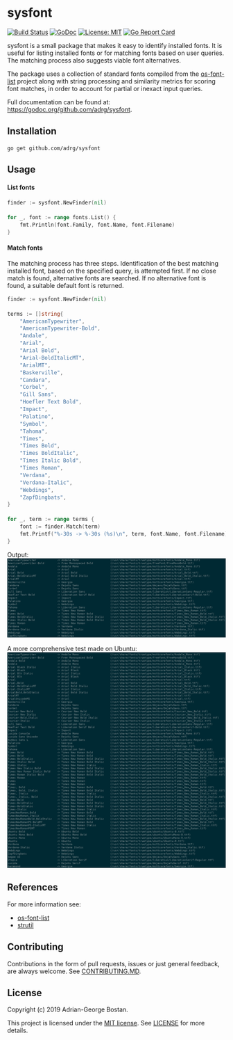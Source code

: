 sysfont
=======
[![Build Status](https://travis-ci.org/adrg/sysfont.svg?branch=master)](https://travis-ci.org/adrg/sysfont)
[![GoDoc](https://img.shields.io/badge/godoc-reference-blue.svg?style=flat-square)](https://godoc.org/github.com/adrg/sysfont)
[![License: MIT](https://img.shields.io/badge/license-MIT-red.svg?style=flat-square)](https://opensource.org/licenses/MIT)
[![Go Report Card](https://goreportcard.com/badge/github.com/adrg/sysfont)](https://goreportcard.com/report/github.com/adrg/sysfont)

sysfont is a small package that makes it easy to identify installed fonts. It
is useful for listing installed fonts or for matching fonts based on user
queries. The matching process also suggests viable font alternatives.

The package uses a collection of standard fonts compiled from the
[os-font-list](https://github.com/adrg/os-font-list) project along with string
processing and similarity metrics for scoring font matches, in order to account
for partial or inexact input queries.

Full documentation can be found at: https://godoc.org/github.com/adrg/sysfont.

## Installation

```
go get github.com/adrg/sysfont
```

## Usage

#### List fonts

```go
finder := sysfont.NewFinder(nil)

for _, font := range fonts.List() {
    fmt.Println(font.Family, font.Name, font.Filename)
}
```

#### Match fonts

The matching process has three steps. Identification of the best matching
installed font, based on the specified query, is attempted first. If no close
match is found, alternative fonts are searched. If no alternative font is
found, a suitable default font is returned.

```go
finder := sysfont.NewFinder(nil)

terms := []string{
    "AmericanTypewriter",
    "AmericanTypewriter-Bold",
    "Andale",
    "Arial",
    "Arial Bold",
    "Arial-BoldItalicMT",
    "ArialMT",
    "Baskerville",
    "Candara",
    "Corbel",
    "Gill Sans",
    "Hoefler Text Bold",
    "Impact",
    "Palatino",
    "Symbol",
    "Tahoma",
    "Times",
    "Times Bold",
    "Times BoldItalic",
    "Times Italic Bold",
    "Times Roman",
    "Verdana",
    "Verdana-Italic",
    "Webdings",
    "ZapfDingbats",
}

for _, term := range terms {
    font := finder.Match(term)
    fmt.Printf("%-30s -> %-30s (%s)\n", term, font.Name, font.Filename)
}
```

Output:
![sysfont test output minimal](https://raw.githubusercontent.com/adrg/adrg.github.io/master/assets/projects/sysfont/output_minimal.png)

A more comprehensive test made on Ubuntu:
![sysfont test output full](https://raw.githubusercontent.com/adrg/adrg.github.io/master/assets/projects/sysfont/output-full.png)

## References

For more information see:
- [os-font-list](https://github.com/adrg/os-font-list)
- [strutil](https://github.com/adrg/strutil)

## Contributing

Contributions in the form of pull requests, issues or just general feedback,
are always welcome.
See [CONTRIBUTING.MD](https://github.com/adrg/sysfont/blob/master/CONTRIBUTING.md).

## License
Copyright (c) 2019 Adrian-George Bostan.

This project is licensed under the [MIT license](https://opensource.org/licenses/MIT).
See [LICENSE](https://github.com/adrg/sysfont/blob/master/LICENSE) for more details.
